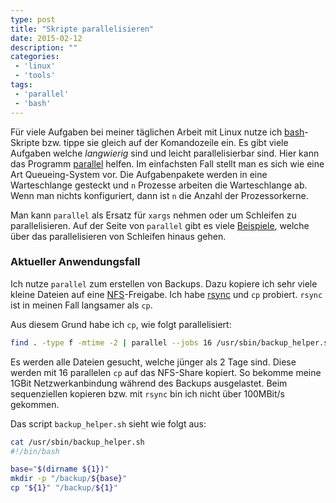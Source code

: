 ```yaml
---
type: post
title: "Skripte parallelisieren"
date: 2015-02-12
description: ""
categories:
 - 'linux'
 - 'tools'
tags:
 - 'parallel'
 - 'bash'
---
```



Für viele Aufgaben bei meiner täglichen Arbeit mit Linux nutze ich [bash]-Skripte bzw. tippe sie gleich auf der Komandozeile ein. Es gibt viele Aufgaben welche _langwierig_ sind und leicht parallelisierbar sind. Hier kann das Programm [parallel] helfen. Im einfachsten Fall stellt man es sich wie eine Art Queueing-System vor. Die Aufgabenpakete werden in eine Warteschlange gesteckt und `n` Prozesse arbeiten die Warteschlange ab. Wenn man nichts konfiguriert, dann ist `n` die Anzahl der Prozessorkerne.

Man kann `parallel` als Ersatz für `xargs` nehmen oder um Schleifen zu parallelisieren. Auf der Seite von `parallel` gibt es viele [Beispiele], welche über das parallelisieren von Schleifen hinaus gehen.

### Aktueller Anwendungsfall
Ich nutze `parallel` zum erstellen von Backups. Dazu kopiere ich sehr viele kleine Dateien auf eine [NFS]-Freigabe. Ich habe [rsync] und `cp` probiert. `rsync` ist in meinen Fall langsamer als `cp`.

Aus diesem Grund habe ich `cp`, wie folgt parallelisiert:

``` sh
find . -type f -mtime -2 | parallel --jobs 16 /usr/sbin/backup_helper.sh {}
```

Es werden alle Dateien gesucht, welche jünger als 2 Tage sind. Diese werden mit 16 parallelen `cp` auf das NFS-Share kopiert. So bekomme meine 1GBit Netzwerkanbindung während des Backups ausgelastet. Beim sequenziellen kopieren bzw. mit `rsync` bin ich nicht über 100MBit/s gekommen.

Das script `backup_helper.sh` sieht wie folgt aus:

``` sh
cat /usr/sbin/backup_helper.sh
#!/bin/bash

base="$(dirname ${1})"
mkdir -p "/backup/${base}"
cp "${1}" "/backup/${1}"
```



[bash]: http://tiswww.case.edu/php/chet/bash/bashtop.html
[rsync]: http://rsync.samba.org/
[parallel]: http://www.gnu.org/software/parallel/
[Beispiele]: http://www.gnu.org/software/parallel/man.html
[NFS]: http://de.wikipedia.org/wiki/Network_File_System

